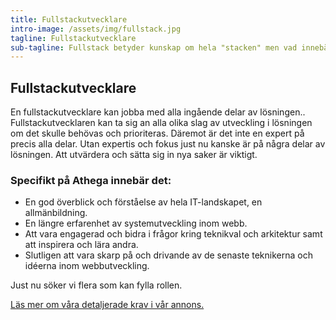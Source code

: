 ```yaml
---
title: Fullstackutvecklare
intro-image: /assets/img/fullstack.jpg
tagline: Fullstackutvecklare
sub-tagline: Fullstack betyder kunskap om hela "stacken" men vad innebär det?
---
```


Fullstackutvecklare
-------------------

En fullstackutvecklare kan jobba med alla ingående delar av lösningen..
Fullstackutvecklaren kan ta sig an alla olika slag av utveckling i lösningen om det skulle behövas och prioriteras.
Däremot är det inte en expert på precis alla delar. Utan expertis och fokus just nu kanske är på några delar av lösningen.
Att utvärdera och sätta sig in nya saker är viktigt.

### Specifikt på Athega innebär det:

- En god överblick och förståelse av hela IT-landskapet, en allmänbildning.
- En längre erfarenhet av systemutveckling inom webb.
- Att vara engagerad och bidra i frågor kring teknikval och arkitektur samt att inspirera och lära andra.
- Slutligen att vara skarp på och drivande av de senaste teknikerna och idéerna inom webbutveckling.

Just nu söker vi flera som kan fylla rollen.

[Läs mer om våra detaljerade krav i vår annons.](annons)

